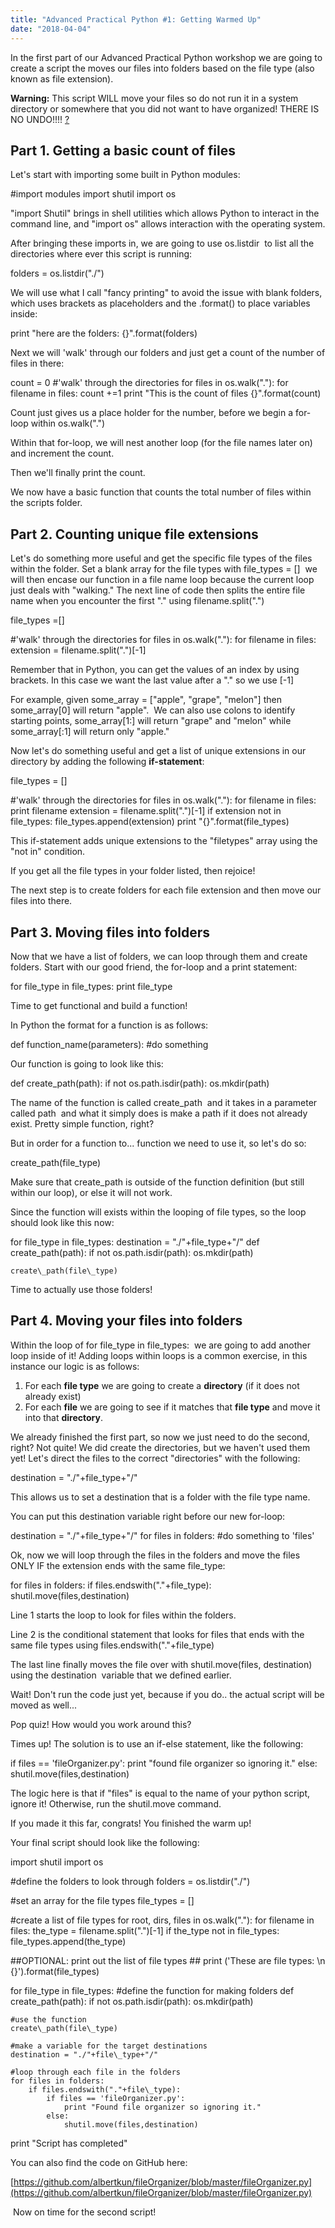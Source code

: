```yaml
---
title: "Advanced Practical Python #1: Getting Warmed Up"
date: "2018-04-04"
---
```


In the first part of our Advanced Practical Python workshop we are going to create a script the moves our files into folders based on the file type (also known as file extension).

**Warning:** This script WILL move your files so do not run it in a system directory or somewhere that you did not want to have organized! THERE IS NO UNDO!!!! [?](https://emojipedia.org/smiling-face-with-smiling-eyes/)

## Part 1. Getting a basic count of files

Let's start with importing some built in Python modules:

#import modules
import shutil
import os

"import Shutil" brings in shell utilities which allows Python to interact in the command line, and "import os" allows interaction with the operating system.

After bringing these imports in, we are going to use os.listdir  to list all the directories where ever this script is running:

folders = os.listdir("./")

We will use what I call "fancy printing" to avoid the issue with blank folders, which uses brackets as placeholders and the .format() to place variables inside:

print "here are the folders: {}".format(folders)

Next we will 'walk' through our folders and just get a count of the number of files in there:

count = 0
#'walk' through the directories
for files in os.walk("."):
    for filename in files:
        count +=1
print "This is the count of files {}".format(count)

Count just gives us a place holder for the number, before we begin a for-loop within os.walk(".")

Within that for-loop, we will nest another loop (for the file names later on) and increment the count.

Then we'll finally print the count.

We now have a basic function that counts the total number of files within the scripts folder.

## Part 2. Counting unique file extensions

Let's do something more useful and get the specific file types of the files within the folder. Set a blank array for the file types with file\_types = \[\]  we will then encase our function in a file name loop because the current loop just deals with "walking." The next line of code then splits the entire file name when you encounter the first "." using filename.split(".")

file\_types =\[\]

#'walk' through the directories
for files in os.walk("."):
    for filename in files:
        extension = filename.split(".")\[-1\]

Remember that in Python, you can get the values of an index by using brackets. In this case we want the last value after a "." so we use \[-1\]

For example, given some\_array = \["apple", "grape", "melon"\] then some\_array\[0\] will return "apple".  We can also use colons to identify starting points, some\_array\[1:\] will return "grape" and "melon" while some\_array\[:1\] will return only "apple."

Now let's do something useful and get a list of unique extensions in our directory by adding the following **if-statement**:

file\_types = \[\]

#'walk' through the directories
for files in os.walk("."):
    for filename in files:
        print filename
        extension = filename.split(".")\[-1\]
        if extension not in file\_types:
            file\_types.append(extension)
print "{}".format(file\_types)

This if-statement adds unique extensions to the "filetypes" array using the "not in" condition.

If you get all the file types in your folder listed, then rejoice!

The next step is to create folders for each file extension and then move our files into there.

## Part 3. Moving files into folders

Now that we have a list of folders, we can loop through them and create folders. Start with our good friend, the for-loop and a print statement:

for file\_type in file\_types:
    print file\_type

Time to get functional and build a function!

In Python the format for a function is as follows:

def function\_name(parameters):
    #do something

Our function is going to look like this:

def create\_path(path):
    if not os.path.isdir(path):
        os.mkdir(path)

The name of the function is called create\_path  and it takes in a parameter called path  and what it simply does is make a path if it does not already exist. Pretty simple function, right?

But in order for a function to... function we need to use it, so let's do so:

create\_path(file\_type)

Make sure that create\_path is outside of the function definition (but still within our loop), or else it will not work.

Since the function will exists within the looping of file types, so the loop should look like this now:

for file\_type in file\_types:
    destination = "./"+file\_type+"/"
    def create\_path(path):
        if not os.path.isdir(path):
            os.mkdir(path)
    
    create\_path(file\_type)

Time to actually use those folders!

## Part 4. Moving your files into folders

Within the loop of for file\_type in file\_types:  we are going to add another loop inside of it! Adding loops within loops is a common exercise, in this instance our logic is as follows:

1. For each **file type** we are going to create a **directory** (if it does not already exist)
2. For each **file** we are going to see if it matches that **file type** and move it into that **directory**.

We already finished the first part, so now we just need to do the second, right? Not quite! We did create the directories, but we haven't used them yet! Let's direct the files to the correct "directories" with the following:

destination = "./"+file\_type+"/"

This allows us to set a destination that is a folder with the file type name.

You can put this destination variable right before our new for-loop:

destination = "./"+file\_type+"/"
for files in folders:
    #do something to 'files'

Ok, now we will loop through the files in the folders and move the files ONLY IF the extension ends with the same file\_type:

for files in folders:
    if files.endswith("."+file\_type):
        shutil.move(files,destination)

Line 1 starts the loop to look for files within the folders.

Line 2 is the conditional statement that looks for files that ends with the same file types using files.endswith("."+file\_type)

The last line finally moves the file over with shutil.move(files, destination)  using the destination  variable that we defined earlier.

Wait! Don't run the code just yet, because if you do.. the actual script will be moved as well...

Pop quiz! How would you work around this?

Times up! The solution is to use an if-else statement, like the following:

if files == 'fileOrganizer.py':
    print "found file organizer so ignoring it."
else:
    shutil.move(files,destination)

The logic here is that if "files" is equal to the name of your python script, ignore it! Otherwise, run the shutil.move command.

If you made it this far, congrats! You finished the warm up!

Your final script should look like the following:

import shutil
import os

#define the folders to look through
folders = os.listdir("./")

#set an array for the file types
file\_types = \[\]

#create a list of file types
for root, dirs, files in os.walk("."):
    for filename in files:
        the\_type = filename.split(".")\[-1\]
        if the\_type not in file\_types:
            file\_types.append(the\_type)
            
##OPTIONAL: print out the list of file types ##
print ('These are file types: \\n {}').format(file\_types)

for file\_type in file\_types:
    #define the function for making folders
    def create\_path(path):
        if not os.path.isdir(path):
            os.mkdir(path)

    #use the function
    create\_path(file\_type)
    
    #make a variable for the target destinations
    destination = "./"+file\_type+"/"
    
    #loop through each file in the folders
    for files in folders:
        if files.endswith("."+file\_type):
            if files == 'fileOrganizer.py':
                print "Found file organizer so ignoring it."
            else:
                shutil.move(files,destination)
print "Script has completed"

You can also find the code on GitHub here:

[https://github.com/albertkun/fileOrganizer/blob/master/fileOrganizer.py](https://github.com/albertkun/fileOrganizer/blob/master/fileOrganizer.py)

 Now on time for the second script!
